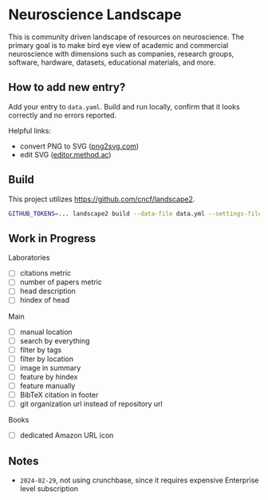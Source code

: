# Neuroscience Landscape

This is community driven landscape of resources on neuroscience.
The primary goal is to make bird eye view of academic and commercial neuroscience
with dimensions such as companies, research groups, software, hardware, datasets, educational materials, and more.

## How to add new entry?

Add your entry to `data.yaml`. Build and run locally, confirm that it looks correctly and no errors reported.

Helpful links:
* convert PNG to SVG ([png2svg.com](https://png2svg.com/#google_vignette))
* edit SVG ([editor.method.ac](https://editor.method.ac))

## Build

This project utilizes https://github.com/cncf/landscape2.

```bash
GITHUB_TOKENS=... landscape2 build --data-file data.yml --settings-file settings.yml --guide-file guide.yml --logos-path logos --output-dir build && landscape2 serve --landscape-dir build
```

## Work in Progress

Laboratories
- [ ] citations metric
- [ ] number of papers metric
- [ ] head description
- [ ] hindex of head

Main
- [ ] manual location
- [ ] search by everything
- [ ] filter by tags
- [ ] filter by location
- [ ] image in summary
- [ ] feature by hindex
- [ ] feature manually
- [ ] BibTeX citation in footer
- [ ] git organization url instead of repository url

Books
- [ ] dedicated Amazon URL icon

## Notes

- `2024-02-29`, not using crunchbase, since it requires expensive Enterprise level subscription
